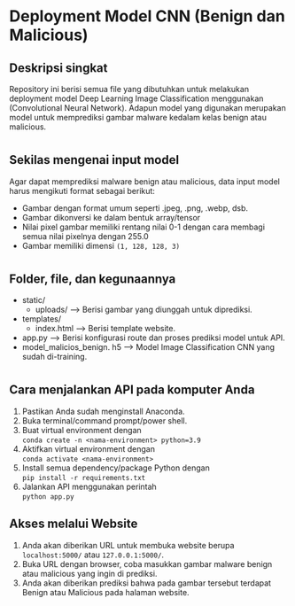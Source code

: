 # Deployment Model CNN (Benign dan Malicious)

## Deskripsi singkat

Repository ini berisi semua file yang dibutuhkan untuk melakukan deployment model Deep Learning Image Classification menggunakan  (Convolutional Neural Network). Adapun model yang digunakan merupakan model untuk memprediksi gambar malware kedalam kelas benign atau malicious.

#

## Sekilas mengenai input model

Agar dapat memprediksi malware benign atau malicious, data input model harus mengikuti format sebagai berikut:

-   Gambar dengan format umum seperti .jpeg, .png, .webp, dsb.
-   Gambar dikonversi ke dalam bentuk array/tensor
-   Nilai pixel gambar memiliki rentang nilai 0-1 dengan cara membagi semua nilai pixelnya dengan 255.0
-   Gambar memiliki dimensi `(1, 128, 128, 3)`

#

## Folder, file, dan kegunaannya

-   static/
    -   uploads/ --> Berisi gambar yang diunggah untuk diprediksi.
-   templates/
    -   index.html --> Berisi template website.
-   app.py --> Berisi konfigurasi route dan proses prediksi model untuk API.
-   model_malicios_benign. h5 --> Model Image Classification CNN yang sudah di-training.


#

## Cara menjalankan API pada komputer Anda

1. Pastikan Anda sudah menginstall Anaconda.
1. Buka terminal/command prompt/power shell.
1. Buat virtual environment dengan\
   `conda create -n <nama-environment> python=3.9`
1. Aktifkan virtual environment dengan\
   `conda activate <nama-environment>`
1. Install semua dependency/package Python dengan\
   `pip install -r requirements.txt`
1. Jalankan API menggunakan perintah\
   `python app.py`

## Akses melalui Website

1. Anda akan diberikan URL untuk membuka website berupa `localhost:5000/` atau `127.0.0.1:5000/`.
1. Buka URL dengan browser, coba masukkan gambar malware benign atau malicious yang ingin di prediksi.
1. Anda akan diberikan prediksi bahwa pada gambar tersebut terdapat Benign atau Malicious pada halaman website.
